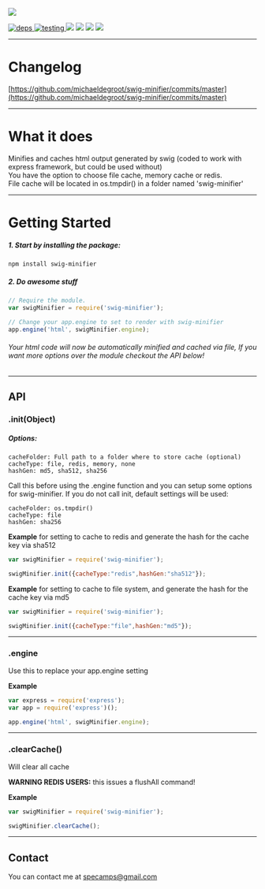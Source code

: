 [![](https://nodei.co/npm/swig-minifier.png?downloads=true&downloadRank=true&stars=true)](https://www.npmjs.com/package/swig-minifier)

[![](https://david-dm.org/michaeldegroot/swig-minifier.svg "deps") ](https://david-dm.org/michaeldegroot/swig-minifier "david-dm")
[![](https://travis-ci.org/michaeldegroot/swig-minifier.svg?branch=master "testing") ](https://travis-ci.org/michaeldegroot/swig-minifier "travis-ci")
[![](https://coveralls.io/repos/michaeldegroot/swig-minifier/badge.svg?branch=master&service=github)](https://coveralls.io/github/michaeldegroot/swig-minifier?branch=master)
![](https://img.shields.io/badge/Node-%3E%3D0.10-green.svg)
![](https://img.shields.io/npm/dt/swig-minifier.svg)
![](https://img.shields.io/npm/l/swig-minifier.svg)
___
# Changelog

[https://github.com/michaeldegroot/swig-minifier/commits/master](https://github.com/michaeldegroot/swig-minifier/commits/master)
 ___
# What it does
Minifies and caches html output generated by swig (coded to work with express framework, but could be used without)   
You have the option to choose file cache, memory cache or redis.   
File cache will be located in os.tmpdir() in a folder named 'swig-minifier'   
___
# Getting Started

##### 1. Start by installing the package:
    npm install swig-minifier

##### 2. Do awesome stuff
```javascript
// Require the module.
var swigMinifier = require('swig-minifier');

// Change your app.engine to set to render with swig-minifier
app.engine('html', swigMinifier.engine);
```
###### Your html code will now be automatically minified and cached via file, If you want more options over the module checkout the API below!
___
## API

###  .init(Object)

##### Options:
	cacheFolder: Full path to a folder where to store cache (optional)
    cacheType: file, redis, memory, none
    hashGen: md5, sha512, sha256
Call this before using the .engine function and you can setup some options for swig-minifier. If you do not call init, default settings will be used:

    cacheFolder: os.tmpdir()
    cacheType: file
    hashGen: sha256

__Example__
for setting to cache to redis and generate the hash for the cache key via sha512

```javascript
var swigMinifier = require('swig-minifier');

swigMinifier.init({cacheType:"redis",hashGen:"sha512"});
```

__Example__
for setting to cache to file system, and generate the hash for the cache key via md5

```javascript
var swigMinifier = require('swig-minifier');

swigMinifier.init({cacheType:"file",hashGen:"md5"});
```
___
###  .engine
Use this to replace your app.engine setting

__Example__
```javascript
var express = require('express');
var app = require('express')();

app.engine('html', swigMinifier.engine);
```
___
###  .clearCache()
Will clear all cache

__WARNING REDIS USERS:__ this issues a flushAll command! 

__Example__
```javascript
var swigMinifier = require('swig-minifier');

swigMinifier.clearCache();
```
___
## Contact
You can contact me at specamps@gmail.com